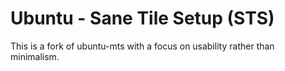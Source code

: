 # Ubuntu - Sane Tile Setup (STS)

This is a fork of ubuntu-mts with a focus on usability rather than minimalism.
